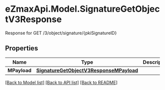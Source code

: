 # eZmaxApi.Model.SignatureGetObjectV3Response
Response for GET /3/object/signature/{pkiSignatureID}

## Properties

Name | Type | Description | Notes
------------ | ------------- | ------------- | -------------
**MPayload** | [**SignatureGetObjectV3ResponseMPayload**](SignatureGetObjectV3ResponseMPayload.md) |  | 

[[Back to Model list]](../README.md#documentation-for-models) [[Back to API list]](../README.md#documentation-for-api-endpoints) [[Back to README]](../README.md)

